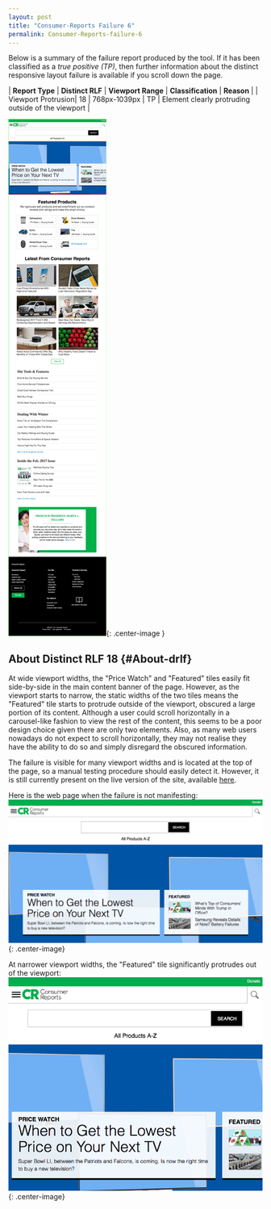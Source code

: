 ```yaml
---
layout: post
title: "Consumer-Reports Failure 6"
permalink: Consumer-Reports-failure-6
---
```

Below is a summary of the failure report produced by the tool. If it has been classified as a *true positive (TP)*, then further information about the distinct responsive layout failure is available if you scroll down the page.

| **Report Type** | **Distinct RLF** | **Viewport Range** | **Classification** | **Reason** |
| Viewport Protrusion| 18 | 768px-1039px | TP | Element clearly protruding outside of the viewport | 

![Screenshot of the fault](assets/images/Consumer-Reports/fault6/viewportOverflowWidth903.png){: .center-image }

## About Distinct RLF 18 {#About-drlf}

At wide viewport widths, the "Price Watch" and "Featured" tiles easily fit side-by-side in the main content banner of the page. However, as the viewport starts to narrow, the static widths of the two tiles means the "Featured" tile starts to protrude outside of the viewport, obscured a large portion of its content. Although a user could scroll horizontally in a carousel-like fashion to view the rest of the content, this seems to be a poor design choice given there are only two elements. Also, as many web users nowadays do not expect to scroll horizontally, they may not realise they have the ability to do so and simply disregard the obscured information.

The failure is visible for many viewport widths and is located at the top of the page, so a manual testing procedure should easily detect it. However, it is still currently present on the live version of the site, available [here](http://bugmenot.com/).

Here is the web page when the failure is not manifesting:
![OK](assets/good-bad/rlf18/ok.png){: .center-image}

At narrower viewport widths, the "Featured" tile significantly protrudes out of the viewport:
![Bad](assets/good-bad/rlf18/bad.png){: .center-image}
